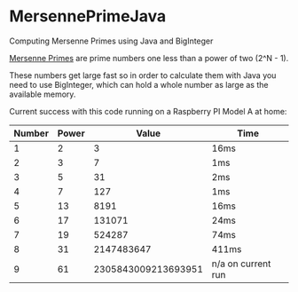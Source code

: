 # MersennePrimeJava
Computing Mersenne Primes using Java and BigInteger

[Mersenne Primes](https://en.wikipedia.org/wiki/Mersenne_prime) are prime numbers one less than a power of two (2^N - 1).

These numbers get large fast so in order to calculate them with Java you need to use BigInteger, which can hold a whole number as large as the available memory.

Current success with this code running on a Raspberry PI Model A at home:

Number|Power|Value|Time
---|---|---|---
1|2|3|16ms
2|3|7|1ms
3|5|31|2ms
4|7|127|1ms
5|13|8191|16ms
6|17|131071|24ms
7|19|524287|74ms
8|31|2147483647|411ms
9|61|2305843009213693951| n/a on current run

